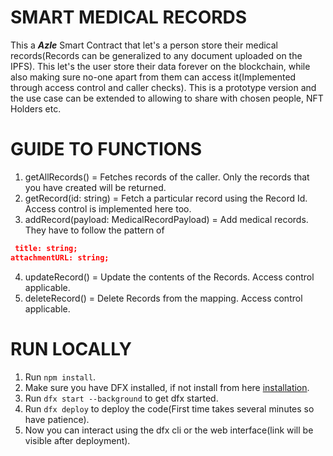 
# SMART MEDICAL RECORDS
This a ***Azle*** Smart Contract that let's a person store their medical records(Records can be generalized to any document uploaded on the IPFS). This let's the user store their data forever on the blockchain, while also making sure no-one apart from them can access it(Implemented through access control and caller checks). This is a prototype version and the use case can be extended to allowing to share with chosen people, NFT Holders etc.


# GUIDE TO FUNCTIONS
1. getAllRecords() = Fetches records of the caller. Only the records that you have created will be returned.
2. getRecord(id: string) = Fetch a particular record using the Record Id. Access control is implemented here too.
3. addRecord(payload: MedicalRecordPayload) = Add medical records. They have to follow the pattern of 
```json
 title: string;
attachmentURL: string;
```
4. updateRecord() = Update the contents of the Records. Access control applicable.
5. deleteRecord() = Delete Records from the mapping. Access control applicable.

# RUN LOCALLY

1. Run `npm install`.
2. Make sure you have DFX installed, if not install from here [installation](https://demergent-labs.github.io/azle/installation.html).
3. Run `dfx start --background` to get dfx started.
4. Run `dfx deploy` to deploy the code(First time takes several minutes so have patience).
5. Now you can interact using the dfx cli or the web interface(link will be visible after deployment).